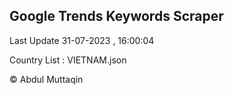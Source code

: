 

## Google Trends Keywords Scraper 
 
Last Update 31-07-2023 , 16:00:04

Country List :
VIETNAM.json



© Abdul Muttaqin 
